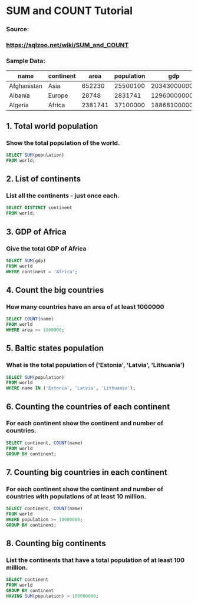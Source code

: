 # SUM and COUNT Tutorial

### Source:
### https://sqlzoo.net/wiki/SUM_and_COUNT

### Sample Data:
| name        | continent | area    | population | gdp          |
|-------------|-----------|---------|------------|--------------|
| Afghanistan | Asia      | 652230  | 25500100   | 20343000000  |
| Albania     | Europe    | 28748   | 2831741    | 12960000000  |
| Algeria     | Africa    | 2381741 | 37100000   | 188681000000 |

## 1. Total world population
### Show the total population of the world.

```sql
SELECT SUM(population)
FROM world;
```

## 2. List of continents
### List all the continents - just once each.

```sql
SELECT DISTINCT continent
FROM world;
```

## 3. GDP of Africa
### Give the total GDP of Africa

```sql
SELECT SUM(gdp)
FROM world
WHERE continent = 'Africa';
```

## 4. Count the big countries
### How many countries have an area of at least 1000000

``` sql
SELECT COUNT(name)
FROM world
WHERE area >= 1000000;
```

## 5. Baltic states population
### What is the total population of ('Estonia', 'Latvia', 'Lithuania')
```sql
SELECT SUM(population)
FROM world
WHERE name IN ('Estonia', 'Latvia', 'Lithuania');
```

## 6. Counting the countries of each continent
### For each continent show the continent and number of countries.

```sql
SELECT continent, COUNT(name)
FROM world
GROUP BY continent;
```

## 7. Counting big countries in each continent
### For each continent show the continent and number of countries with populations of at least 10 million.

```sql
SELECT continent, COUNT(name)
FROM world
WHERE population >= 10000000;
GROUP BY continent;
```

## 8. Counting big continents
### List the continents that have a total population of at least 100 million.

```sql
SELECT continent
FROM world
GROUP BY continent
HAVING SUM(population) > 100000000;
```
